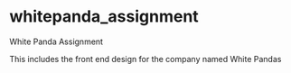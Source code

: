 # whitepanda_assignment
White Panda Assignment

This includes the front end design for the company named White Pandas
